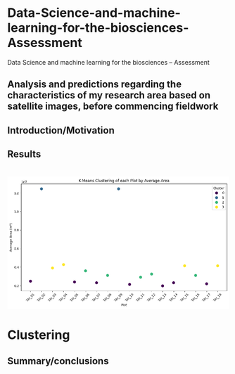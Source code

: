# Data-Science-and-machine-learning-for-the-biosciences-Assessment
Data Science and machine learning for the biosciences – Assessment
## Analysis and predictions regarding the characteristics of my research area based on satellite images, before commencing fieldwork
## Introduction/Motivation

## Results
# 
![png](output_1_1.png)
# Clustering
## Summary/conclusions
